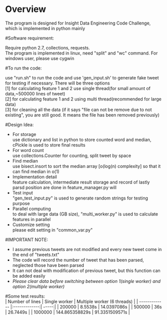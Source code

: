 # Overview <br />

The program is designed for Insight Data Engineering Code Challenge, which is implemented in python mainly <br />

#Software requirement: <br />

Require python 2.7, collections, requests. <br />
The program is implemented in linux, need "split" and "wc" command. For windows user, please use cygwin <br />

#To run the code: <br />

use "run.sh" to run the code and use 'gen_input.sh' to generate fake tweet for testing if necessary. There will be three options <br />
[1] for calculating feature 1 and 2 use single thread(for small amount of data,~500000 lines of tweet) <br />
[2] for calculating feature 1 and 2 using multi thread(recommended for large data) <br />
[3] for cleaning all the data (if it says "file can not be remove due to not existing", you are still good. It means the file has been removed previously) <br />

#Design Idea: <br />

- For storage <br />
    use dictionary and list in python to store counted word and median, cPickle is used to store final results
- For word count <br />
    use collections.Counter for counting, split tweet by space
- Find median <br />
    use bisect.insort to sort the median array [o(log(n) complexity] so that it can find median in o(1)
- Implementation detail <br />
    feature calculation, intermediate result storage and record of lastly parsd position are done in feature_manager.py will<br />
- Test input <br />
    "gen_test_input.py" is used to generate random strings for testing purpose <br />
- Parallel computing <br />
    to deal with large data (GB size), "multi_worker.py" is used to calculate features in parallel <br />
- Customize setting <br />
    please edit setting in "common_var.py" <br />

#IMPORTANT NOTE: <br />

- I assume previous tweets are not modified and every new tweet come in the end of "tweets.txt" <br />
- The code will record the number of tweet that has been parsed, neglected those have been parsed <br />
- It can not deal with modification of previous tweet, but this function can be added easily <br />
- *Please clear data before switching between option 1(single worker) and option 2(multiple worker)* <br />

#Some test results: <br />
| Number of lines        | Single worker           | Multiple worker (6 threads)  |
| ------------- |:-------------:| -----:|
| 200000      | 8.5538s | 14.0397086s |
| 500000      | 36s      |   26.7449s |
| 1000000 | 144.865358829s      |    91.3351509571s |

